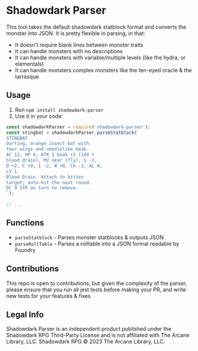 # Shadowdark Parser

This tool takes the default shadowdark statblock format and converts the monster into JSON. It is pretty flexible in parsing, in that:

- It doesn't require blank lines between monster traits
- It can handle monsters with no descriptions
- It can handle monsters with variable/multiple levels (like the hydra, or elementals)
- It can handle monsters complex monsters like the ten-eyed oracle & the tarrasque

## Usage

1. Run `npm install shadowdark-parser`
2. Use it in your code:

```js
const shadowdarkParser = require('shadowdark-parser');
const stingbat = shadowdarkParser.parseStatblock(`
STINGBAT
Darting, orange insect-bat with
four wings and needlelike beak.
AC 12, HP 4, ATK 1 beak +2 (1d4 +
blood drain), MV near (fly), S -2,
D +2, C +0, I -2, W +0, Ch -2, AL N,
LV 1
Blood Drain. Attach to bitten
target; auto-hit the next round.
DC 9 STR on turn to remove.
`);

// ...
```

## Functions

- `parseStatblock` - Parses monster statblocks & outputs JSON
- `parseRollTable` - Parses a rolltable into a JSON format readable by Foundry


## Contributions

This repo is open to contributions, but given the complexity of the parser, please
ensure that you run all jest tests before making your PR, and write new tests for your features & fixes

## Legal Info
Shadowdark Parser is an independent product published under the Shadowdark RPG Third-Party License and is not affiliated with The Arcane Library, LLC. Shadowdark RPG © 2023 The Arcane Library, LLC.
